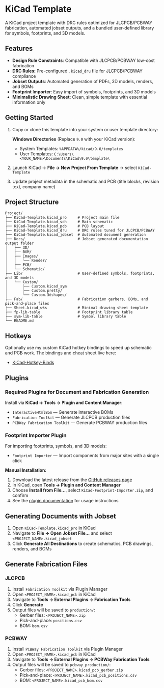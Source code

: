 # KiCad Template

A KiCad project template with DRC rules optimized for JLCPCB/PCBWAY fabrication, automated jobset outputs, and a bundled user-defined library for symbols, footprints, and 3D models.

## Features

- **Design Rule Constraints**: Compatible with JLCPCB/PCBWAY low-cost fabrication
- **DRC Rules**: Pre-configured `.kicad_dru` file for JLCPCB/PCBWAY compliance
- **Jobset Outputs**: Automated generation of PDFs, 3D models, renders, and BOMs
- **Footprint Importer**: Easy import of symbols, footprints, and 3D models
- **Minimalistic Drawing Sheet**: Clean, simple template with essential information only

## Getting Started

1. Copy or clone this template into your system or user template directory:
   
   **Windows Directories** (Replace `9.0` with your KiCad version):
   - System Templates: `%APPDATA%/kicad/9.0/templates`
   - User Templates: `C:\Users\<YOUR_NAME>\Documents\KiCad\9.0\template\`

2. Launch KiCad → **File → New Project From Template** → select `KiCad-Template`

3. Update project metadata in the schematic and PCB (title blocks, revision text, company name)

## Project Structure

```
Project/
├── KiCad-Template.kicad_pro     # Project main file
├── KiCad-Template.kicad_sch     # Main schematic
├── KiCad-Template.kicad_pcb     # PCB layout
├── KiCad-Template.kicad_dru     # DRC rules tuned for JLCPCB/PCBWAY
├── KiCad-Template.kicad_jobset  # Automated document generation
├── Docs/                        # Jobset generated documentation output folder
│   ├── 3D/
│   ├── BOM/
│   ├── Images/
│   │   └── Render/
│   ├── PCB/
│   └── Schematic/
├── Lib/                         # User-defined symbols, footprints, and 3D models
│   └── Custom/
│       ├── Custom.kicad_sym
│       ├── Custom.pretty/
│       └── Custom.3dshapes/
├── Fab/                         # Fabrication gerbers, BOMs, and pick-and-place files
├── Sheet.kicad_wks              # Minimal drawing sheet template
├── fp-lib-table                 # Footprint library table
├── sym-lib-table                # Symbol library table
└── README.md
```

## Hotkeys

Optionally use my custom KiCad hotkey bindings to speed up schematic and PCB work. The bindings and cheat sheet live here:

- [KiCad-Hotkey-Binds](https://github.com/RileyCornelius/KiCad-Hotkey-Binds)

## Plugins

### Required Plugins for Document and Fabrication Generation

Install via **KiCad → Tools → Plugin and Content Manager**:

- `InteractiveHtmlBom` — Generate interactive BOMs
- `Fabrication Toolkit` — Generate JLCPCB production files
- `PCBWay Fabrication Toolkit` — Generate PCBWAY production files

### Footprint Importer Plugin

For importing footprints, symbols, and 3D models:

- `Footprint Importer` — Import components from major sites with a single click

**Manual Installation:**

1. Download the latest release from the [GitHub releases page](https://github.com/RileyCornelius/KiCad-Footprint-Importer-Plugin/releases)
2. In KiCad, open **Tools → Plugin and Content Manager**
3. Choose **Install from File...**, select `KiCad-Footprint-Importer.zip`, and confirm
4. See the [plugin documentation](https://github.com/RileyCornelius/KiCad-Footprint-Importer-Plugin) for usage instructions

## Generating Documents with Jobset

1. Open `KiCad-Template.kicad_pro` in KiCad
2. Navigate to **File → Open Jobset File...** and select `<PROJECT_NAME>.kicad_jobset`
3. Click **Generate All Destinations** to create schematics, PCB drawings, renders, and BOMs

## Generate Fabrication Files

### JLCPCB

1. Install `Fabrication Toolkit` via Plugin Manager
2. Open `<PROJECT_NAME>.kicad_pcb` in KiCad
3. Navigate to **Tools → External Plugins → Fabrication Tools**
4. Click **Generate**
5. Output files will be saved to `production/`:
   - Gerber files: `<PROJECT_NAME>.zip`
   - Pick-and-place: `positions.csv`
   - BOM: `bom.csv`

### PCBWAY

1. Install `PCBWay Fabrication Toolkit` via Plugin Manager
2. Open `<PROJECT_NAME>.kicad_pcb` in KiCad
3. Navigate to **Tools → External Plugins → PCBWay Fabrication Tools**
4. Output files will be saved to `pcbway_production/`:
   - Gerber files: `<PROJECT_NAME>.kicad_pcb_gerber.zip`
   - Pick-and-place: `<PROJECT_NAME>.kicad_pcb_positions.csv`
   - BOM: `<PROJECT_NAME>.kicad_pcb_bom.csv`